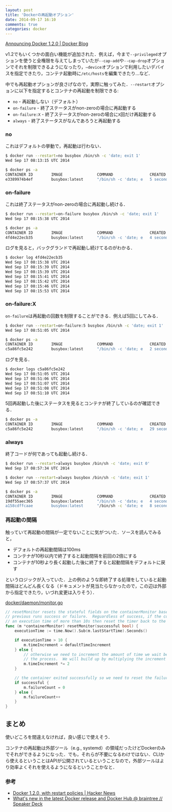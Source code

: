 ```yaml
---
layout: post
title: 'Dockerの再起動オプション'
date: 2014-09-17 16:10
comments: true
categories: docker
---
```


[Announcing Docker 1.2.0 | Docker Blog](http://blog.docker.com/2014/08/announcing-docker-1-2-0/)

v1.2でもいくつかの面白い機能が追加された．例えば，今まで`--privileged`オプションを使うと全権限を与えてしまっていたが`--cap-add`や`--cap-drop`オプションでそれを制限できるようになったり，`–device`オプションで利用したいデバイスを指定できたり，コンテナ起動時に`/etc/hosts`を編集できたり...など．

中でも再起動オプションが良さげなので，実際に触ってみた．`--restart`オプションに以下を指定するとコンテナの再起動を制限できる:

- `no` - 再起動しない（デフォルト）
- `on-failure` - 終了ステータスがnon-zeroの場合に再起動する
- `on-failure:X` - 終了ステータスがnon-zeroの場合に`X`回だけ再起動する
- `always` - 終了ステータスがなんであろうと再起動する

### no

これはデフォルトの挙動で，再起動は行わない．

```bash
$ docker run --restart=no busybox /bin/sh -c 'date; exit 1'
Wed Sep 17 08:13:15 UTC 2014
```

```bash
$ docker ps -a
CONTAINER ID        IMAGE               COMMAND                CREATED             STATUS                     PORTS               NAMES
e3389974b4ef        busybox:latest      "/bin/sh -c 'date; e   5 seconds ago       Exited (1) 4 seconds ago                       jolly_hoover
```

### on-failure

これは終了ステータスがnon-zeroの場合に再起動し続ける．

```bash
$ docker run --restart=on-failure busybox /bin/sh -c 'date; exit 1'
Wed Sep 17 08:15:38 UTC 2014
```

```bash
$ docker ps -a
CONTAINER ID        IMAGE               COMMAND                CREATED             STATUS                         PORTS               NAMES
4fd4e22ecb35        busybox:latest      "/bin/sh -c 'date; e   4 seconds ago       Restarting (1) 1 seconds ago                       trusting_wilson
```

ログを見ると，バックグランドで再起動し続けてるのがわかる．

```bash
$ docker log 4fd4e22ecb35
Wed Sep 17 08:15:38 UTC 2014
Wed Sep 17 08:15:39 UTC 2014
Wed Sep 17 08:15:39 UTC 2014
Wed Sep 17 08:15:41 UTC 2014
Wed Sep 17 08:15:42 UTC 2014
Wed Sep 17 08:15:46 UTC 2014
Wed Sep 17 08:15:53 UTC 2014
```

### on-failure:X

`on-failure`は再起動の回数を制限することができる．例えば5回にしてみる．

```bash
$ docker run --restart=on-failure:5 busybox /bin/sh -c 'date; exit 1'
Wed Sep 17 08:51:05 UTC 2014
```

```bash
$ docker ps -a
CONTAINER ID        IMAGE               COMMAND                CREATED             STATUS                                  PORTS               NAMES
c5a86fc5e242        busybox:latest      "/bin/sh -c 'date; e   2 seconds ago       Restarting (1) Less than a second ago                       cocky_hawking
```

ログを見る．

```bash
$ docker logs c5a86fc5e242
Wed Sep 17 08:51:05 UTC 2014
Wed Sep 17 08:51:06 UTC 2014
Wed Sep 17 08:51:07 UTC 2014
Wed Sep 17 08:51:08 UTC 2014
Wed Sep 17 08:51:10 UTC 2014
```

5回再起動した後にステータスを見るとコンテナが終了しているのが確認できる．

```bash
$ docker ps -a
CONTAINER ID        IMAGE               COMMAND                CREATED             STATUS                      PORTS               NAMES
c5a86fc5e242        busybox:latest      "/bin/sh -c 'date; e   29 seconds ago      Exited (1) 24 seconds ago                       cocky_hawking
```

### always

終了コードが何であっても起動し続ける．

```bash
$ docker run --restart=always busybox /bin/sh -c 'date; exit 0'
Wed Sep 17 08:57:34 UTC 2014
```

```bash
$ docker run --restart=always busybox /bin/sh -c 'date; exit 1'
Wed Sep 17 08:57:37 UTC 2014
```

```bash
$ docker ps -a
CONTAINER ID        IMAGE               COMMAND                CREATED             STATUS                         PORTS               NAMES
19df55aec365        busybox:latest      "/bin/sh -c 'date; e   4 seconds ago       Restarting (1) 1 seconds ago                       drunk_ritchie
a158cdffcaae        busybox:latest      "/bin/sh -c 'date; e   8 seconds ago       Restarting (0) 3 seconds ago                       naughty_mclean
```

### 再起動の間隔

触っていて再起動の間隔が一定でないことに気がついた．ソースを読んでみると，

- デフォルトの再起動間隔は100ms
- コンテナが10秒以内で終了すると起動間隔を前回の2倍にする
- コンテナが10秒より長く起動した後に終了すると起動間隔をデフォルトに戻す

というロジックが入っていた．上の例のような即終了する処理をしていると起動間隔はどんどん長くなる（ドキュメントが見当たらなかったので，この辺は外部から指定できたり，いづれ変更は入りそう）．

[docker/daemon/monitor.go](https://github.com/docker/docker/blob/master/daemon/monitor.go)

```go
// resetMonitor resets the stateful fields on the containerMonitor based on the
// previous runs success or failure.  Reguardless of success, if the container had
// an execution time of more than 10s then reset the timer back to the default
func (m *containerMonitor) resetMonitor(successful bool) {
    executionTime := time.Now().Sub(m.lastStartTime).Seconds()

    if executionTime > 10 {
        m.timeIncrement = defaultTimeIncrement
    } else {
        // otherwise we need to increment the amount of time we wait before restarting
        // the process.  We will build up by multiplying the increment by 2
        m.timeIncrement *= 2
    }

    // the container exited successfully so we need to reset the failure counter
    if successful {
        m.failureCount = 0
    } else {
        m.failureCount++
    }
}
```

## まとめ

使いどころを間違えなければ，良い感じで使えそう．

コンテナの再起動は外部ツール（e.g., systemd）の領域だったけどDockerのみでそれができるようになった．でも，それらが不要になるわけではない．CLIから使えるということはAPIが公開されているということなので，外部ツールはより効率よくそれを使えるようになるということかなと．

### 参考

- [Docker 1.2.0, with restart policies | Hacker News](https://news.ycombinator.com/item?id=8212908)
- [What's new in the latest Docker release and Docker Hub @ braintree // Speaker Deck](https://speakerdeck.com/vieux/whats-new-in-the-latest-docker-release-and-docker-hub-at-braintree)
